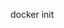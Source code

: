 <!-- When working with containers, you usually need to create a Dockerfile to define your image and a compose.yaml file to define how to run it.

To help you create these files, Docker has a command called docker init. Run this command in a project folder, and Docker will create all the required files needed. In this guide, you will see how this works. -->

docker init